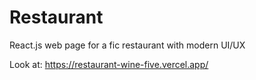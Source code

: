 # Restaurant
React.js web page for a fic restaurant with modern UI/UX

Look at: https://restaurant-wine-five.vercel.app/
